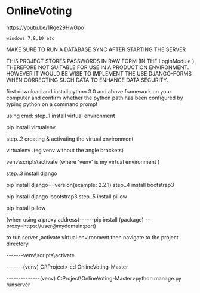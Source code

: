 # OnlineVoting
https://youtu.be/1Rge29HwGpo

    windows 7,8,10 etc

MAKE SURE TO RUN  A DATABASE SYNC AFTER STARTING THE SERVER


THIS PROJECT STORES PASSWORDS IN RAW FORM (IN THE LoginModule ) THEREFORE NOT SUITABLE FOR USE IN A PRODUCTION ENVIRONMENT. HOWEVER IT WOULD BE WISE TO IMPLEMENT THE USE DJANGO-FORMS WHEN CORRECTING SUCH DATA TO ENHANCE DATA SECURITY.


first download and install  python 3.0 and above framework on your computer 
  and confirm whether the python path has been configured by typing python on a command prompt

using cmd:
step..1 
install virtual environment 
 
   pip install virtualenv
   
step..2
creating & activating the virtual environment

   virtualenv <name>.(eg venv without the angle brackets)

   venv\scripts\activate (where 'venv' is my virtual environment )
   
step..3
install django

   pip install django==version(example: 2.2.1) 
step..4
install bootstrap3

   pip install django-bootstrap3
step..5
install pillow

   pip install pillow

(when using a proxy address)------pip install (package) -- proxy=https://user@mydomain:port)
   

to run server ,activate virtual environment then navigate to the project directory

 -------venv\scripts\activate
 
 -------(venv) C:\Project> cd OnlineVoting-Master
 
 --------------(venv) C:Project\OnlineVoting-Master>python manage.py runserver

